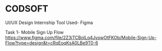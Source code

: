 # CODSOFT
UI/UX Design Internship
Tool Used- Figma

Task 1- Mobile Sign Up Flow
https://www.figma.com/file/2Z3iTCBolLq4JvowOtFKOb/Mobile-Sign-Up-Flow?type=design&t=cRqEoqKsA0LBe9T0-6
